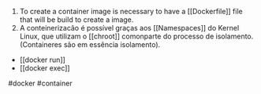 1. To create a container image is necessary to have a [[Dockerfile]] file that will be build to create a image.
2. A conteinerizacão é possível graças aos [[Namespaces]] do Kernel Linux, que utilizam o [[chroot]] comonparte do processo de isolamento. (Containeres são em essência isolamento).

* [[docker run]]
* [[docker exec]]

#docker #container 